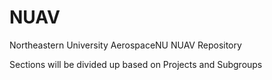 # NUAV
Northeastern University AerospaceNU NUAV Repository

Sections will be divided up based on Projects and Subgroups
